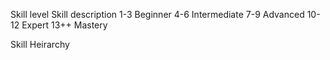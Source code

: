 

Skill level     Skill description
1-3             Beginner
4-6             Intermediate
7-9             Advanced
10-12           Expert
13++            Mastery

Skill Heirarchy
